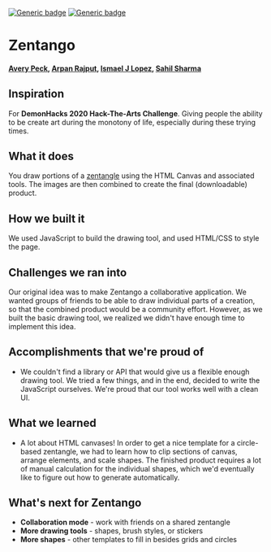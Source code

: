 [![Generic badge](https://img.shields.io/badge/Stable-v1.0-blue.svg)](https://shields.io/) [![Generic badge](https://img.shields.io/badge/Docs-Acceptable-purple.svg)](https://shields.io/)
# Zentango 
#### [Avery Peck](https://github.com/apeckstl), [Arpan Rajput](https://github.com/rajputarpan), [Ismael J Lopez](https://github.com/ilopez5), [Sahil Sharma](https://github.com/sahilatiit) 

## Inspiration
For **DemonHacks 2020 Hack-The-Arts Challenge**. Giving people the ability to be create art during the monotony of life, especially during these trying times.

## What it does
You draw portions of a [zentangle](https://mymodernmet.com/zentangle-art/) using the HTML Canvas and associated tools. The images are then combined to create the final (downloadable) product.

## How we built it
We used JavaScript to build the drawing tool, and used HTML/CSS to style the page.

## Challenges we ran into
Our original idea was to make Zentango a collaborative application. We wanted groups of friends to be able to draw individual parts of a creation, so that the combined product would be a community effort. However, as we built the basic drawing tool, we realized we didn't have enough time to implement this idea.

## Accomplishments that we're proud of
- We couldn't find a library or API that would give us a flexible enough drawing tool. We tried a few things, and in the end, decided to write the JavaScript ourselves. We're proud that our tool works well with a clean UI.

## What we learned
- A lot about HTML canvases! In order to get a nice template for a circle-based zentangle, we had to learn how to clip sections of canvas, arrange elements, and scale shapes. The finished product requires a lot of manual calculation for the individual shapes, which we'd eventually like to figure out how to generate automatically.

## What's next for Zentango
- **Collaboration mode** - work with friends on a shared zentangle
- **More drawing tools** - shapes, brush styles, or stickers
- **More shapes** - other templates to fill in besides grids and circles
